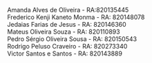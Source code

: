 Amanda Alves de Oliveira - RA:820135445 <br>
Frederico Kenji Kaneto Monma - RA: 820148078 <br>
Jedaias Farias de Jesus - RA: 820146360 <br>
Mateus Oliveira Souza - RA: 820110893 <br>
Pedro Sérgio Oliveira Sousa - RA: 820150543 <br>
Rodrigo Peluso Craveiro - RA: 820273340 <br>
Victor Santos e Santos - RA: 820143889
